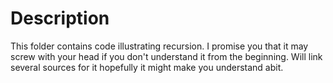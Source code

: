 # Description

This folder contains code illustrating recursion.
I promise you that it may screw with your head if you don't understand it from the beginning.
Will link several sources for it hopefully it might make you understand abit.
